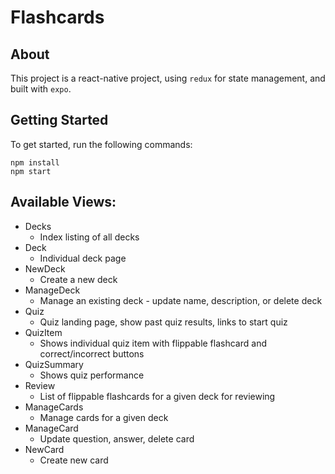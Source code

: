 # Flashcards

## About
This project is a react-native project, using `redux` for state management, and built with `expo`.

## Getting Started
To get started, run the following commands:

    npm install
    npm start

## Available Views:
- Decks
  - Index listing of all decks
- Deck
  - Individual deck page
- NewDeck
  - Create a new deck
- ManageDeck
  - Manage an existing deck - update name, description, or delete deck
- Quiz
  - Quiz landing page, show past quiz results, links to start quiz
- QuizItem
  - Shows individual quiz item with flippable flashcard and correct/incorrect buttons
- QuizSummary
  - Shows quiz performance
- Review
  - List of flippable flashcards for a given deck for reviewing
- ManageCards
  - Manage cards for a given deck
- ManageCard
  - Update question, answer, delete card
- NewCard
  - Create new card